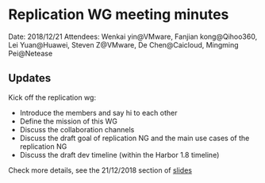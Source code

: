 # Replication WG meeting minutes

Date: 2018/12/21
Attendees: Wenkai yin@VMware, Fanjian kong@Qihoo360, Lei Yuan@Huawei, Steven Z@VMware, De Chen@Caicloud, Mingming Pei@Netease

## Updates

Kick off the replication wg:

* Introduce the members and say hi to each other
* Define the mission of this WG
* Discuss the collaboration channels
* Discuss the draft goal of replication NG and the main use cases of the replication NG
* Discuss the draft dev timeline (within the Harbor 1.8 timeline)

Check more details, see the 21/12/2018 section of [slides](../../docs/replication-wg.pptx)